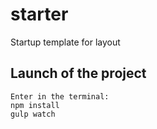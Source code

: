 # starter
Startup template for layout

## Launch of the project
```
Enter in the terminal:
npm install
gulp watch
```
